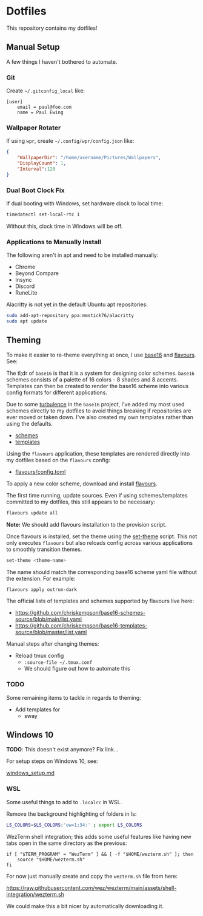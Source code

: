 # Dotfiles

This repository contains my dotfiles!

## Manual Setup

A few things I haven't bothered to automate.

### Git

Create `~/.gitconfig_local` like:

```
[user]
	email = paul@foo.com
	name = Paul Ewing
```

### Wallpaper Rotater

If using `wpr`, create `~/.config/wpr/config.json` like:

```json
{
    "WallpaperDir": "/home/username/Pictures/Wallpapers",
    "DisplayCount": 1,
    "Interval":120
}
```

### Dual Boot Clock Fix

If dual booting with Windows, set hardware clock to local time:

```bash
timedatectl set-local-rtc 1
```

Without this, clock time in Windows will be off.

### Applications to Manually Install

The following aren't in apt and need to be installed manually:

- Chrome
- Beyond Compare
- Insync
- Discord
- RuneLite

Alacritty is not yet in the default Ubuntu apt repositories:

```bash
sudo add-apt-repository ppa:mmstick76/alacritty
sudo apt update
```

## Theming

To make it easier to re-theme everything at once, I use
[base16](https://github.com/chriskempson/base16) and
[flavours](https://github.com/Misterio77/flavours). See:

The tl;dr of `base16` is that it is a system for designing color schemes.
`base16` schemes consists of a palette of 16 colors - 8 shades and 8 accents.
Templates can then be created to render the base16 scheme into various config
formats for different applications.

Due to some [turbulence](https://github.com/tinted-theming/home/issues/51) in
the `base16` project, I've added my most used schemes directly to my dotfiles
to avoid things breaking if repositories are ever moved or taken down. I've
also created my own templates rather than using the defaults.

- [schemes](./config/flavours/schemes/custom)
- [templates](./config/flavours/templates/custom/templates)

Using the `flavours` application, these templates are rendered directly into my
dotfiles based on the `flavours` config:

- [flavours/config.toml](./config/flavours/config.toml)

To apply a new color scheme, download and install
[flavours](https://github.com/Misterio77/flavours/releases/latest).

The first time running, update sources. Even if using schemes/templates
committed to my dotfiles, this still appears to be necessary:

```bash
flavours update all
```

**Note:** We should add flavours installation to the provision script.

Once flavours is installed, set the theme using the
[set-theme](./bin/set-theme) script. This not only executes `flavours` but also
reloads config across various applications to smoothly transition themes.

```bash
set-theme <theme-name>
```

The name should match the corresponding base16 scheme yaml file without the
extension. For example:

```bash
flavours apply outrun-dark
```

The official lists of templates and schemes supported by flavours live here:

- https://github.com/chriskempson/base16-schemes-source/blob/main/list.yaml
- https://github.com/chriskempson/base16-templates-source/blob/master/list.yaml

Manual steps after changing themes:

- Reload tmux config
    - `:source-file ~/.tmux.conf`
    - We should figure out how to automate this

### TODO

Some remaining items to tackle in regards to theming:
- Add templates for
    - sway

## Windows 10

**TODO**: This doesn't exist anymore? Fix link...

For setup steps on Windows 10, see:

[windows_setup.md](./windows_setup.md)

### WSL

Some useful things to add to `.localrc` in WSL.

Remove the background highlighting of folders in ls:

```bash
LS_COLORS=$LS_COLORS:'ow=1;34:' ; export LS_COLORS
```

WezTerm shell integration; this adds some useful features like having new tabs
open in the same directory as the previous:
```
if [ "$TERM_PROGRAM" = "WezTerm" ] && [ -f "$HOME/wezterm.sh" ]; then
    source "$HOME/wezterm.sh"
fi
```

For now just manually create and copy the `wezterm.sh` file from here:

https://raw.githubusercontent.com/wez/wezterm/main/assets/shell-integration/wezterm.sh

We could make this a bit nicer by automatically downloading it.
